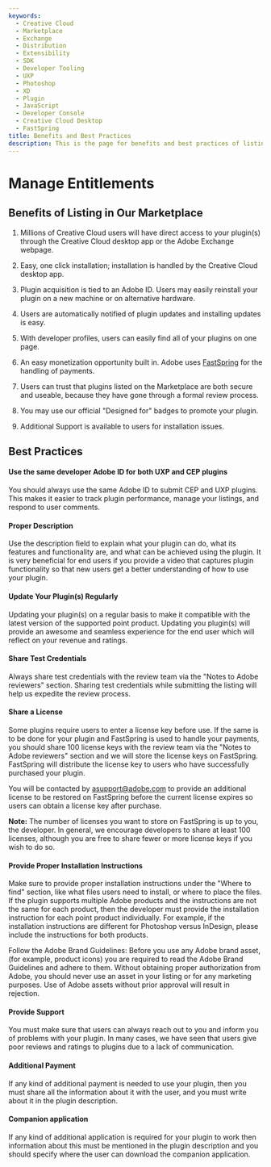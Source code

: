 ```yaml
---
keywords:
  - Creative Cloud
  - Marketplace
  - Exchange
  - Distribution
  - Extensibility
  - SDK
  - Developer Tooling
  - UXP
  - Photoshop
  - XD
  - Plugin
  - JavaScript
  - Developer Console
  - Creative Cloud Desktop
  - FastSpring
title: Benefits and Best Practices
description: This is the page for benefits and best practices of listing in our marketplace
---
```


# Manage Entitlements

## Benefits of Listing in Our Marketplace

1. Millions of Creative Cloud users will have direct access to your plugin(s) through the Creative Cloud desktop app or the Adobe Exchange webpage.

2. Easy, one click installation; installation is handled by the Creative Cloud desktop app.

3. Plugin acquisition is tied to an Adobe ID. Users may easily reinstall your plugin on a new machine or on alternative hardware.

4. Users are automatically notified of plugin updates and installing updates is easy.

5. With developer profiles, users can easily find all of your plugins on one page.

6. An easy monetization opportunity built in. Adobe uses [FastSpring](https://fastspring.com/sign-up/payee-adobe/) for the handling of payments.

7. Users can trust that plugins listed on the Marketplace are both secure and useable, because they have gone through a formal review process.

8. You may use our official "Designed for" badges to promote your plugin.

9. Additional Support is available to users for installation issues.

<!-- 10. Developers receive a free Creative Cloud subscription. For a free seat, please contact us at [ccintrev@adobe.com](mailto:ccintrev@adobe.com). -->

## Best Practices

#### Use the same developer Adobe ID for both UXP and CEP plugins

You should always use the same Adobe ID to submit CEP and UXP plugins. This makes it easier to track plugin performance, manage your listings, and respond to user comments.

#### Proper Description

Use the description field to explain what your plugin can do, what its features and functionality are, and what can be achieved using the plugin. It is very beneficial for end users if you provide a video that captures plugin functionality so that new users get a better understanding of how to use your plugin.

#### Update Your Plugin(s) Regularly

Updating your plugin(s) on a regular basis to make it compatible with the latest version of the supported point product. Updating you plugin(s) will provide an awesome and seamless experience for the end user which will reflect on your revenue and ratings.

#### Share Test Credentials

Always share test credentials with the review team via the "Notes to Adobe reviewers" section. Sharing test credentials while submitting the listing will help us expedite the review process.

#### Share a License

Some plugins require users to enter a license key before use. If the same is to be done for your plugin and FastSpring is used to handle your payments, you should share 100 license keys with the review team via the "Notes to Adobe reviewers" section and we will store the license keys on FastSpring. FastSpring will distribute the license key to users who have successfully purchased your plugin.

<InlineAlert slots="text"/>

You will be contacted by asupport@adobe.com to provide an additional license to be restored on FastSpring before the current license expires so users can obtain a license key after purchase.

**Note:** The number of licenses you want to store on FastSpring is up to you, the developer. In general, we encourage developers to share at least 100 licenses, although you are free to share fewer or more license keys if you wish to do so.

#### Provide Proper Installation Instructions

Make sure to provide proper installation instructions under the "Where to find" section, like what files users need to install, or where to place the files. If the plugin supports multiple Adobe products and the instructions are not the same for each product, then the developer must provide the installation instruction for each point product individually. For example, if the installation instructions are different for Photoshop versus InDesign, please include the instructions for both products.

Follow the Adobe Brand Guidelines: Before you use any Adobe brand asset, (for example, product icons) you are required to read the Adobe Brand Guidelines and adhere to them. Without obtaining proper authorization from Adobe, you should never use an asset in your listing or for any marketing purposes. Use of Adobe assets without prior approval will result in rejection.

#### Provide Support

You must make sure that users can always reach out to you and inform you of problems with your plugin. In many cases, we have seen that users give poor reviews and ratings to plugins due to a lack of communication.

#### Additional Payment

If any kind of additional payment is needed to use your plugin, then you must share all the information about it with the user, and you must write about it in the plugin description.

#### Companion application

If any kind of additional application is required for your plugin to work then information about this must be mentioned in the plugin description and you should specify where the user can download the companion application.
